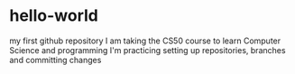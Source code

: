 # hello-world
my first github repository
I am taking the CS50 course to learn Computer Science and programming
I'm practicing setting up repositories, branches and committing changes
